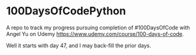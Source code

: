 # 100DaysOfCodePython
A repo to track my progress pursuing completion of #100DaysOfCode with Angel Yu on Udemy https://www.udemy.com/course/100-days-of-code.

Well it starts with day 47, and I may back-fill the prior days.

